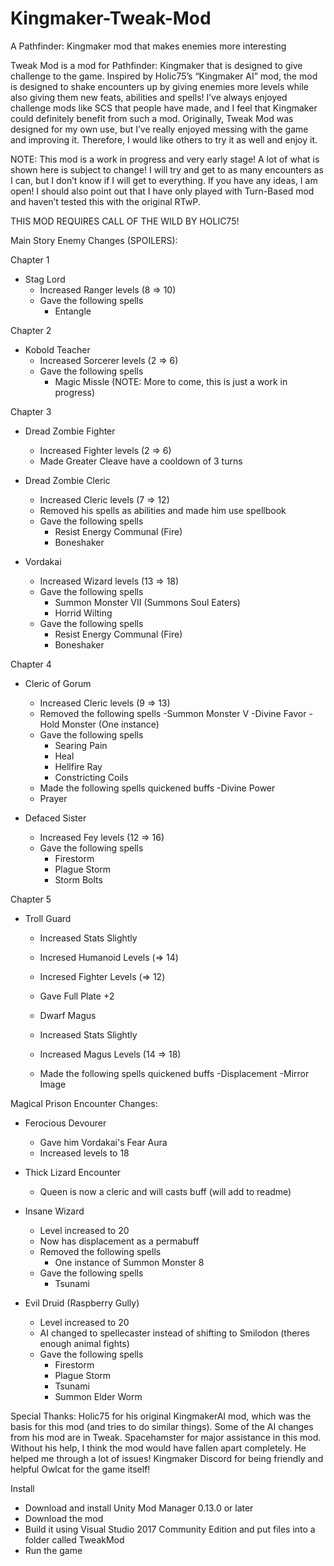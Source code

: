 # Kingmaker-Tweak-Mod
A Pathfinder: Kingmaker mod that makes enemies more interesting

Tweak Mod is a mod for Pathfinder: Kingmaker that is designed to give challenge to the game. Inspired by Holic75’s “Kingmaker AI” mod, the mod is designed to shake encounters up by giving enemies more levels while also giving them new feats, abilities and spells!
I’ve always enjoyed challenge mods like SCS that people have made, and I feel that Kingmaker could definitely benefit from such a mod. Originally, Tweak Mod was designed for my own use, but I’ve really enjoyed messing with the game and improving it. Therefore, I would like others to try it as well and enjoy it.

NOTE: This mod is a work in progress and very early stage! A lot of what is shown here is subject to change! I will try and get to as many encounters as I can, but I don’t know if I will get to everything. If you have any ideas, I am open! 
I should also point out that I have only played with Turn-Based mod and haven’t tested this with the original RTwP.

THIS MOD REQUIRES CALL OF THE WILD BY HOLIC75!


Main Story Enemy Changes (SPOILERS):

Chapter 1

- Stag Lord
   - Increased Ranger levels (8 => 10)
    - Gave the following spells
	   - Entangle

Chapter 2 

- Kobold Teacher
   - Increased Sorcerer levels (2 => 6)
    - Gave the following spells
	   - Magic Missle
  (NOTE: More to come, this is just a work in progress)

Chapter 3

- Dread Zombie Fighter
   - Increased Fighter levels (2 => 6)
    - Made Greater Cleave have a cooldown of 3 turns 
      
- Dread Zombie Cleric
   - Increased Cleric levels (7 => 12)
    - Removed his spells as abilities and made him use spellbook
    - Gave the following spells
	    - Resist Energy Communal (Fire)
      - Boneshaker
      
- Vordakai
   - Increased Wizard levels (13 => 18)
    - Gave the following spells
      - Summon Monster VII (Summons Soul Eaters)
      - Horrid Wilting
    - Gave the following spells
	    - Resist Energy Communal (Fire)
      - Boneshaker

Chapter 4

- Cleric of Gorum
   - Increased Cleric levels (9 => 13)
   - Removed the following spells
   	-Summon Monster V
	-Divine Favor
	-Hold Monster (One instance)
    - Gave the following spells
      - Searing Pain
      - Heal
      - Hellfire Ray
      - Constricting Coils
     - Made the following spells quickened buffs
     	-Divine Power
	- Prayer

- Defaced Sister
   - Increased Fey levels (12 => 16)
    - Gave the following spells
      - Firestorm
      - Plague Storm
      - Storm Bolts

Chapter 5

- Troll Guard
   - Increased Stats Slightly
   - Incresed Humanoid Levels (=> 14)
   - Incresed Fighter Levels (=> 12)
   - Gave Full Plate +2
   
   - Dwarf Magus
   	- Increased Stats Slightly
   	- Increased Magus Levels (14 => 18)
	- Made the following spells quickened buffs
		-Displacement
		-Mirror Image
   



Magical Prison Encounter Changes:

- Ferocious Devourer 
   - Gave him Vordakai's Fear Aura
   - Increased levels to 18 
      
- Thick Lizard Encounter
   - Queen is now a cleric and will casts buff (will add to readme)

- Insane Wizard
   - Level increased to 20
   - Now has displacement as a permabuff
   - Removed the following spells 
     - One instance of Summon Monster 8
   - Gave the following spells
     - Tsunami
   
 - Evil Druid (Raspberry Gully)
   - Level increased to 20
   - AI changed to spellecaster instead of shifting to Smilodon (theres enough animal fights)
   - Gave the following spells
     - Firestorm
     - Plague Storm
     - Tsunami
     - Summon Elder Worm



Special Thanks:
Holic75 for his original KingmakerAI mod, which was the basis for this mod (and tries to do similar things). Some of the AI changes from his mod are in Tweak.
Spacehamster for major assistance in this mod. Without his help, I think the mod would have fallen apart completely. He helped me through a lot of issues!
Kingmaker Discord for being friendly and helpful 
Owlcat for the game itself!

Install
-	Download and install Unity Mod Manager 0.13.0 or later
-	Download the mod
-	Build it using Visual Studio 2017 Community Edition and put files into a folder called TweakMod
-	Run the game


